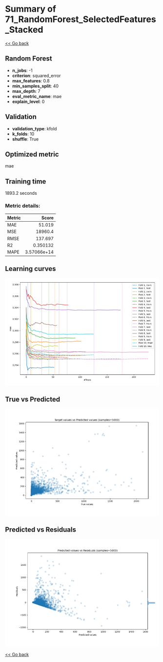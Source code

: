# Summary of 71_RandomForest_SelectedFeatures_Stacked

[<< Go back](../README.md)


## Random Forest
- **n_jobs**: -1
- **criterion**: squared_error
- **max_features**: 0.8
- **min_samples_split**: 40
- **max_depth**: 7
- **eval_metric_name**: mae
- **explain_level**: 0

## Validation
 - **validation_type**: kfold
 - **k_folds**: 10
 - **shuffle**: True

## Optimized metric
mae

## Training time

1893.2 seconds

### Metric details:
| Metric   |           Score |
|:---------|----------------:|
| MAE      |    51.019       |
| MSE      | 18960.4         |
| RMSE     |   137.697       |
| R2       |     0.350132    |
| MAPE     |     3.57066e+14 |



## Learning curves
![Learning curves](learning_curves.png)
## True vs Predicted

![True vs Predicted](true_vs_predicted.png)


## Predicted vs Residuals

![Predicted vs Residuals](predicted_vs_residuals.png)



[<< Go back](../README.md)
